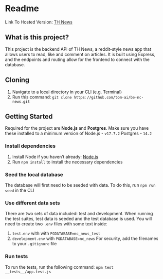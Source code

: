# Readme
Link To Hosted Version:
[TH News](https://th-news.netlify.app)

## What is this project?
This project is the backend API of TH News, a reddit-style news app that allows users to read, like and comment on articles. 
It is built using Express, and the endpoints and routing allow for the frontend to connect with the database.

## Cloning
1. Navigate to a local directory in your CLI (e.g. Terminal) 
2. Run this command:  `git clone https://github.com/tom-ai/be-nc-news.git`

## Getting Started
Required for the project are **Node.js** and **Postgres**. Make sure you have these installed to a minimum version of
Node.js - `v17.7.2`
Postgres - `14.2`
### Install dependencies
1. Install Node if you haven’t already: [Node.js](https://nodejs.org/en/)
2. Run `npm install` to install the necessary dependencies

### Seed the local database
The database will first need to be seeded with data. To do this, run `npm run seed` in the CLI
### Use different data sets
There are two sets of data included: test and development. When running the test suites, test data is seeded and the test database is used.
You will need to create two `.env` files with some text inside:
1. `test.env` with with `PGDATABASE=nc_news_test`
2. `development.env` with `PGDATABASE=nc_news`
For security, add the filenames to your `.gitignore` file
### Run tests
To run the tests, run the following command:
`npm test __tests__/app.test.js`
